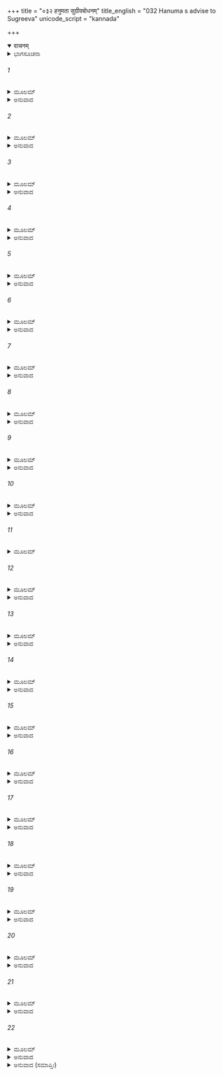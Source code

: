 +++
title = "०३२ हनुमता सुग्रीवबोधनम्"
title_english = "032 Hanuma s advise to Sugreeva"
unicode_script = "kannada"

+++
<details open><summary>वाचनम्</summary>

<div class="audioEmbed"  caption="श्रीराम-हरिसीताराममूर्ति-घनपाठिभ्यां वचनम्" src="https://archive.org/download/Ramayana-recitation-Sriram-harisItArAmamUrti-Ghanapaati-v2/Kanda_4/Kanda_4_KSK-032-Hanumatha_Sugreeva_Bodhanam.mp3"></div>
</details>



<details><summary>ಭಾಗಸೂಚನಾ</summary>

ಚಿಂತಿತನಾದ ಸುಗ್ರೀವನನ್ನು ಹನುಮಂತನು ಸಮಜಾಯಿಸಿದುದು
</details>

###### 1


<details><summary>ಮೂಲಮ್</summary>

ಅಂಗದಸ್ಯ ವಚಃ ಶ್ರುತ್ವಾ ಸುಗ್ರೀವಃ ಸಚಿವೈಃ ಸಹ ।  
ಲಕ್ಷ್ಮಣಂ ಕುಪಿತಂ ಶ್ರುತ್ವಾ ಮುಮೋಚಾಸನಮಾತ್ಮವಾನ್ ॥
</details>

<details><summary>ಅನುವಾದ</summary>

ಮಂತ್ರಿಗಳ ಸಹಿತ ಅಂಗದನ ಮಾತನ್ನು ಕೇಳಿ, ಲಕ್ಷ್ಮಣನು ಕುಪಿತನಾಗಿರುವುದನ್ನು ತಿಳಿದು ಮನಸ್ಸನ್ನು ವಶದಲ್ಲಿರಿಸಿಕೊಂಡ ಸುಗ್ರೀವನು ಆಸನದಿಂದ ಎದ್ದು ನಿಂತುಕೊಂಡನು.॥1॥
</details>

###### 2


<details><summary>ಮೂಲಮ್</summary>

ಸ ಚ ತಾನಬ್ರವೀದ್ವಾಕ್ಯಂ ನಿಶ್ಚಿತ್ಯ ಗುರುಲಾಘವಮ್ ।  
ಮಂತ್ರಜ್ಞಾನ್ಮಂತ್ರಕುಶಲೋ ಮಂತ್ರೇಷು ಪರಿನಿಷ್ಠಿತಃ ॥
</details>

<details><summary>ಅನುವಾದ</summary>

ಮಂತ್ರಾಲೋಚನೆಯಲ್ಲಿ ನಿಪುಣನಾದ ಸುಗ್ರೀವನು ಶ್ರೀರಾಮನ ಗುರುತ್ವವನ್ನು ಮತ್ತು ತನ್ನ ಲಘುತ್ವವನ್ನು ನಿಶ್ಚಯಿಸಿ ಮಂತ್ರಾಲೋಚನೆಗಳಲ್ಲಿ ನಿಪುಣರಾದ ಮಂತ್ರಿಗಳಿಗೆ ಹೇಳಿದನು.॥2॥
</details>

###### 3


<details><summary>ಮೂಲಮ್</summary>

ನ ಮೇ ದುರ್ವ್ಯಾಹೃತಂ ಕಿಂಚಿನ್ನಾಪಿ ಮೇ ದುರನುಷ್ಠಿತಮ್ ।  
ಲಕ್ಷ್ಮಣೋ ರಾಘವಭ್ರಾತಾ ಕ್ರುದ್ಧಃ ಕಿಮಿತಿ ಚಿಂತಯೇ ॥
</details>

<details><summary>ಅನುವಾದ</summary>

ಸುಹೃದರೇ! ನಾನು ಎಂದೂ ಯಾವುದೇ ಕೆಟ್ಟ ಮಾತನ್ನು ಆಡಿದವನಲ್ಲ. ಕೆಟ್ಟಕಾರ್ಯವನ್ನು ಮಾಡಿದವನಲ್ಲ. ಹೀಗಿರುವಾಗ ಶ್ರೀರಾಮನ ತಮ್ಮನಾದ ಲಕ್ಷ್ಮಣನು ಏಕೆ ಕುಪಿತನಾಗಿದ್ದಾನೆ? ಎಂಬ ವಿಷಯವಾಗಿ ಚಿಂತಿಸುತ್ತಿದ್ದೇನೆ.॥3॥
</details>

###### 4


<details><summary>ಮೂಲಮ್</summary>

ಅಸುಹೃದ್ಭಿರ್ಮಮಾಮಿತ್ರೈರ್ನಿತ್ಯಮಂತರದರ್ಶಿಭಿಃ ।  
ಮಮ ದೋಷಾನಸಂಭೂತಾನ್ ಶ್ರಾವಿತೋ ರಾಘವಾನುಜಃ ॥
</details>

<details><summary>ಅನುವಾದ</summary>

ನಿತ್ಯವೂ ನನ್ನಲ್ಲಿ ದೋಷಗಳನ್ನೇ ಎಣಿಸುವ, ಸುಹೃದರಲ್ಲದ, ಯಾವಾಗಲೂ ಛಿದ್ರಾನ್ವೇಷಿಗಳಾದ ನನ್ನ ಶತ್ರುಗಳು ಲಕ್ಷ್ಮಣನಲ್ಲಿ ನನ್ನಲ್ಲಿ ಇಲ್ಲದಿರುವ ದೋಷಗಳನ್ನು ಕಲ್ಪಿಸಿ ಹೇಳಿರಬಹುದು.॥4॥
</details>

###### 5


<details><summary>ಮೂಲಮ್</summary>

ಅತ್ರ ತಾವದ್ಯಥಾಬುದ್ಧಿಃ ಸರ್ವೈರೇವ ಯಥಾವಿಧಿ ।  
ಭಾವಸ್ಯ ನಿಶ್ಚಯಸ್ತಾವದ್ವಿಜ್ಞೇಯೋ ನಿಪುಣಂ ಶನೈಃ ॥
</details>

<details><summary>ಅನುವಾದ</summary>

ಲಕ್ಷ್ಮಣನ ಕೋಪದ ವಿಷಯದಲ್ಲಿ ನೀವೆಲ್ಲರೂ ನಿಧಾನವಾಗಿ ಕುಶಲತೆಯಿಂದ ಅವನ ಮನೋಭಾವವನ್ನು ವಿಧಿವತ್ತಾಗಿ ನಿಶ್ಚಯಿಸಿ ಹಾಗೂ ಕೋಪದ ಯಥಾರ್ಥ ಕಾರಣವನ್ನು ತಿಳಿದುಕೊಳ್ಳಿರಿ.॥5॥
</details>

###### 6


<details><summary>ಮೂಲಮ್</summary>

ನ ಖಲ್ವಸ್ತಿ ಮಮ ತ್ರಾಸೋ ಲಕ್ಷ್ಮಣಾನ್ನಾಪಿ ರಾಘವಾತ್ ।  
ಮಿತ್ರಂಸ್ವಸ್ಥಾನಕುಪಿತಂ ಜನಯತ್ಯೇವ ಸಂಭ್ರಮಮ್ ॥
</details>

<details><summary>ಅನುವಾದ</summary>

ಖಂಡಿತವಾಗಿ ನನಗೆ ಲಕ್ಷ್ಮಣನಿಂದ ಮತ್ತು ಶ್ರೀರಾಮನಿಂದ ಯಾವುದೇ ಭಯವಿಲ್ಲದಿದ್ದರೂ ಅಪರಾಧವಿಲ್ಲದೆ ಕುಪಿತನಾದ ಮಿತ್ರನಿಂದಾಗಿ ಮನಸ್ಸಿನಲ್ಲಿ ಗಾಬರಿ ಹುಟ್ಟಿಸುತ್ತದೆ.॥6॥
</details>

###### 7


<details><summary>ಮೂಲಮ್</summary>

ಸರ್ವಥಾ ಸುಕರಂ ಮಿತ್ರಂ ದುಷ್ಕರಂ ಪ್ರತಿಪಾಲನಮ್ ।  
ಅನಿತ್ಯತ್ವಾತ್ ತು ಚಿತ್ತಾನಾಂ ಪ್ರೀತಿರಲ್ಪೇಽತಿಭಿದ್ಯತೇ॥
</details>

<details><summary>ಅನುವಾದ</summary>

ಯಾರನ್ನಾದರೂ ಮಿತ್ರನನ್ನಾಗಿಸಿಕೊಳ್ಳುವುದು ಸುಲಭವಾಗಿದೆ, ಆದರೆ ಆ ಮೈತ್ರಿಯನ್ನು ನಿಭಾಯಿಸುವುದು ಬಹಳ ಕಷ್ಟವಾಗಿದೆ; ಏಕೆಂದರೆ ಮನಸ್ಸಿನ ಭಾವ ಸದಾ ಒಂದೇ ರೀತಿಯಾಗಿರುವುದಿಲ್ಲ. ಯಾರಿಂದಲಾದರೂ ಸ್ವಲ್ಪ ಚಾಡಿಮಾತು ಕೇಳಿದಾಗ ಪ್ರೇಮದಲ್ಲಿ ಅಂತರ ಉಂಟಾಗುತ್ತದೆ.॥7॥
</details>

###### 8


<details><summary>ಮೂಲಮ್</summary>

ಅತೋ ನಿಮಿತ್ತಂ ತ್ರಸ್ತೋಽಹಂ ರಾಮೇಣ ತು ಮಹಾತ್ಮನಾ ।  
ಯನ್ಮಮೋಪಕೃತಂಶಕ್ಯಂ ಪ್ರತಿಕರ್ತುಂ ನ ತನ್ಮಯಾ ॥
</details>

<details><summary>ಅನುವಾದ</summary>

ಈ ಕಾರಣದಿಂದಲೇ ನಾನು ಇನ್ನೂ ಹೆದರಿರುವೆನು ; ಏಕೆಂದರೆ ಮಹಾತ್ಮಾ ಶ್ರೀರಾಮನು ಮಾಡಿದ ಉಪಕಾರವನ್ನು ತೀರಿಸಲು ನನ್ನಲ್ಲಿ ಶಕ್ತಿ ಇಲ್ಲ.॥8॥
</details>

###### 9


<details><summary>ಮೂಲಮ್</summary>

ಸುಗ್ರೀವೇಣೈವಮುಕ್ತೇ ತು ಹನುಮಾನ್ ಹರಿಪುಂಗವಃ ।  
ಉವಾಚ ಸ್ವೇನ ತರ್ಕೇಣ ಮಧ್ಯೇ ವಾನರಮಂತ್ರಿಣಾಮ್ ॥
</details>

<details><summary>ಅನುವಾದ</summary>

ಸುಗ್ರೀವನು ಹೀಗೆ ಹೇಳಿದಾಗ ವಾನರಶ್ರೇಷ್ಠ ಹನುಮಂತನು ತನ್ನ ಯುಕ್ತಿಯನ್ನು ಆಶ್ರಯಿಸಿ ವಾನರ ಮಂತ್ರಿಗಳ ನಡುವೆ ನುಡಿದನು-॥9॥
</details>

###### 10


<details><summary>ಮೂಲಮ್</summary>

ಸರ್ವಥಾ ನೈತದಾಶ್ಚರ್ಯಂ ಯತ್ ತ್ವಂ ಹರಿಗಣೇಶ್ವರ ।  
ನ ವಿಸ್ಮರಸಿ ಸುಸ್ನಿಗ್ಧಮುಪಕಾರ ಕೃತಂ ಶುಭಮ್ ॥
</details>

<details><summary>ಅನುವಾದ</summary>

ಕಪಿರಾಜನೇ! ಮಿತ್ರನು ಅತ್ಯಂತ ಸ್ನೇಹದಿಂದ ಮಾಡಿದ ಉತ್ತಮ ಉಪಕಾರವನ್ನು ನೀನು ಮರೆತಿಲ್ಲ, ಇದರಲ್ಲಿ ಯಾವುದೇ ಆಶ್ಚರ್ಯದ ಮಾತು ಇಲ್ಲ. (ಏಕೆಂದರೆ ಒಳ್ಳೆಯ ಜನರ ಸ್ವಭಾವ ಹೀಗೆಯೇ ಇರುತ್ತದೆ..॥10॥
</details>

###### 11


<details><summary>ಮೂಲಮ್</summary>

ರಾಘವೇಣ ತು ವೀರೇಣ ಭಯಮುತ್ಸ್ಯಜ್ಯ ದೂರತಃ ।  
ತ್ವತ್ಪ್ರಿಯಾರ್ಥಂ ಹತೋ ವಾಲೀ ಶಕ್ರತುಲ್ಯಪರಾಕ್ರಮಃ ॥
</details>

###### 12


<details><summary>ಮೂಲಮ್</summary>

ಸರ್ವಥಾ ಪ್ರಣಯಾತ್ ಕುದ್ಧೋ ರಾಘವೋ ನಾತ್ರ ಸಂಶಯಃ ।  
ಭ್ರಾತರಂ ಸಂಪ್ರಹಿತವಾನ್ ಲ್ಲಕ್ಷ್ಮಣಂ ಲಕ್ಷ್ಮಿವರ್ಧನಮ್ ॥
</details>

<details><summary>ಅನುವಾದ</summary>

ವೀರವರ ಶ್ರೀರಾಮನಾದರೋ ಲೋಕಾಪವಾದದ ಭಯವನ್ನು ದೂರ ತಳ್ಳಿ ನಿನ್ನ ಪ್ರಿಯವನ್ನು ಮಾಡುವುದಕ್ಕಾಗಿ ಇಂದ್ರತುಲ್ಯ ಪರಾಕ್ರಮಿ ವಾಲಿಯನ್ನು ವಧಿಸಿರುವನು; ಆದ್ದರಿಂದ ಅವನು ನಿಃಸಂದೇಹವಾಗಿ ನಿನ್ನ ಮೇಲೆ ಕುಪಿತನಾಗಿಲ್ಲ. ಶ್ರೀರಾಮ ಚಂದ್ರನು ಶೋಭಾಸಂಪತ್ತನ್ನು ವೃದ್ಧಿಗೊಳಿಸುವ ತನ್ನ ತಮ್ಮ ಲಕ್ಷ್ಮಣನನ್ನು ನಿನ್ನ ಬಳಿಗೆ ಕಳಿಸಿದುದರಲ್ಲಿ ಸರ್ವಥಾ ನಿನ್ನ ಕುರಿತು ಇರುವ ಪ್ರೇಮವೇ ಕಾರಣವಾಗಿದೆ.॥11-12॥
</details>

###### 13


<details><summary>ಮೂಲಮ್</summary>

ತ್ವಂ ಪ್ರಮತ್ತೋ ನ ಜಾನೀಷೇ ಕಾಲಂ ಕಾಲವಿದಾಂ ವರ ।  
ಫುಲ್ಲಸಪ್ತಚ್ಛದಶ್ಯಾಮಾ ಪ್ರವೃತ್ತಾ ತು ಶರಚ್ಛುಭಾ ॥
</details>

<details><summary>ಅನುವಾದ</summary>

ಸಮಯದ ಜ್ಞಾನವುಳ್ಳ ಶ್ರೇಷ್ಠ ಕಪಿರಾಜಾ! ಸೀತೆಯನ್ನು ಹುಡುಕಲು ನೀನು ನಿಶ್ಚಯಿಸಿದ ಸಮಯವನ್ನು ನೀನು ಈ ದಿನಗಳಲ್ಲಿ ಪ್ರಮಾದದಲ್ಲಿ ಬಿದ್ದಿದ್ದರಿಂದ ಮರೆತುಹೋಗಿರುವೆ. ನೋಡಲ್ಲ, ಈ ಸುಂದರ ಶರದ್ಋತು ಪ್ರಾರಂಭವಾಗಿದೆ. ಅದು ಅರಳಿದ ಏಳೆಲೆ ಬಾಳೆಯ ಹೂವುಗಳಿಂದ ಶ್ಯಾಮಲವಾಗಿ ಕಂಡುಬರುತ್ತಿದೆ.॥13॥
</details>

###### 14


<details><summary>ಮೂಲಮ್</summary>

ನಿರ್ಮಲಗ್ರಹನಕ್ಷತ್ರಾ ದ್ಯೌಃ ಪ್ರಣಷ್ಟಬಲಾಹಕಾ ।  
ಪ್ರಸನ್ನಾಶ್ಚ ದಿಶಃ ಸರ್ವಾಃ ಸರಿತಶ್ಚ ಸರಾಂಸಿ ಚ ॥
</details>

<details><summary>ಅನುವಾದ</summary>

ಆಕಾಶದಲ್ಲಿ ಈಗ ಮೋಡಗಳಿಲ್ಲ. ಗ್ರಹ, ನಕ್ಷತ್ರಗಳು ನಿರ್ಮಲವಾಗಿ ಕಾಣುತ್ತಿವೆ. ಎಲ್ಲ ದಿಕ್ಕುಗಳಲ್ಲಿ ಪ್ರಕಾಶ ಹಬ್ಬಿದೆ, ನದಿಗಳ, ಸರೋವರಗಳ ನೀರು ಪೂರ್ಣವಾಗಿ ಸ್ವಚ್ಛವಾಗಿದೆ.॥14॥
</details>

###### 15


<details><summary>ಮೂಲಮ್</summary>

ಪ್ರಾಪ್ತಮುದ್ಯೋಗಕಾಲಂ ತು ನಾವೈಷಿ ಹರಿಪುಂಗವ ।  
ತ್ವಂ ಪ್ರಮತ್ತ ಇತಿವ್ಯಕ್ತಂ ಲಕ್ಷ್ಮಣೋಽಯಮಿಹಾಗತಃ ॥
</details>

<details><summary>ಅನುವಾದ</summary>

ವಾನರರಾಜನೇ! ರಾಜರು ವಿಜಯ-ಯಾತ್ರೆಯ ಸಿದ್ಧತೆ ಮಾಡುವ ಸಮಯ ಬಂದಿದೆ ; ಆದರೆ ನಿನಗೆ ಇದರ ಯಾವ ಅರಿವೂ ಇಲ್ಲ. ನೀನು ಪ್ರಮಾದದಲ್ಲಿ ಬಿದ್ದಿರುವುದು ಇದರಿಂದ ಸ್ಪಷ್ಟವಾಗುತ್ತದೆ. ಅದಕ್ಕಾಗಿ ಲಕ್ಷ್ಮಣನು ಇಲ್ಲಿಗೆ ಬಂದಿರುವನು.॥15॥
</details>

###### 16


<details><summary>ಮೂಲಮ್</summary>

ಆರ್ತಸ್ಯ ಹೃತದಾರಸ್ಯ ಪರುಷಂ ಪುರುಷಾಂತರಾತ್ ।  
ವಚನಂ ಮರ್ಷಣೀಯಂ ತೇ ರಾಘವಸ್ಯ ಮಹಾತ್ಮನಃ ॥
</details>

<details><summary>ಅನುವಾದ</summary>

ಮಹಾತ್ಮಾ ಶ್ರೀರಾಮಚಂದ್ರನ ಪತ್ನಿಯ ಅಪಹರಣವಾಗಿದೆ, ಇದರಿಂದ ಅವನು ಬಹಳ ದುಃಖಿತನಾಗಿದ್ದಾನೆ. ಆದ್ದರಿಂದ ಲಕ್ಷ್ಮಣನ ಬಾಯಿಯಿಂದ ಅವನ ಕಠೋರ ಮಾತನ್ನು ಕೇಳಬೇಕಾಗಿ ಬಂದರೂ ನೀನು ಸುಮ್ಮನೆ ಸಹಿಸಬೇಕು.॥16॥
</details>

###### 17


<details><summary>ಮೂಲಮ್</summary>

ಕೃತಾಪರಾಧಸ್ಯ ಹಿ ತೇ ನಾನ್ಯತ್ಪಶ್ಯಾಮ್ಯಹಂ ಕ್ಷಮಮ್ ।  
ಅಂತರೇಣಾಂಜಲಿಂ ಬದ್ಧ್ವಾ ಲಕ್ಷ್ಮಣಸ್ಯ ಪ್ರಸಾದನಾತ್ ॥
</details>

<details><summary>ಅನುವಾದ</summary>

ನಿನ್ನಿಂದ ಅಪರಾಧವಾಗಿದೆ. ಆದ್ದರಿಂದ ಕೈಮುಗಿದು ಲಕ್ಷ್ಮಣನನ್ನು ಪ್ರಸನ್ನಗೊಳಿಸದೆ ಬೇರೆ ಯಾವುದೇ ಉಚಿತ ಕರ್ತವ್ಯವು ನನಗೆ ಕಾಣುತ್ತಿಲ್ಲ.॥17॥
</details>

###### 18


<details><summary>ಮೂಲಮ್</summary>

ನಿಯುಕ್ತೈರ್ಮಂತ್ರಿಭಿರ್ವಾಚ್ಯೋ ಹ್ಯವಶಂ ಪಾರ್ಥಿವೋ ಹಿತಮ್ ।  
ಅಥ ಏವ ಭಯಂ ತ್ಯಕ್ತ್ವಾ ಬ್ರವೀಮ್ಯವಧೃತಂ ವಚಃ ॥
</details>

<details><summary>ಅನುವಾದ</summary>

ರಾಜ್ಯದ ಒಳಿತಿಗಾಗಿ ನಿಯುಕ್ತರಾದ ಮಂತ್ರಿಗಳ ಕರ್ತವ್ಯವೂ ರಾಜನ ಹಿತದ ಮಾತನ್ನು ಅವಶ್ಯವಾಗಿ ತಿಳಿಸುವುದೇ ಆಗಿದೆ. ಆದ್ದರಿಂದ ನಾನು ಭಯಬಿಟ್ಟು ನನ್ನ ನಿಶ್ಚಿತ ವಿಚಾರವನ್ನು ತಿಳಿಸುತ್ತಿದ್ದೇನೆ.॥18॥
</details>

###### 19


<details><summary>ಮೂಲಮ್</summary>

ಅಭಿಕ್ರುದ್ಧಃ ಸಮರ್ಥೋ ಹಿ ಚಾಪಮುದ್ಯಮ್ಯ ರಾಘವಃ ।  
ಸದೇವಾಸುರಗಂಧರ್ವಂ ವಶೇ ಸ್ಥಾಪಯಿತುಂ ಜಗತ್ ॥
</details>

<details><summary>ಅನುವಾದ</summary>

ಭಗವಾನ್ ಶ್ರೀರಾಮನು ಕ್ರೋಧಗೊಂಡು ಧನುಸ್ಸನ್ನು ಕೈಗೆತ್ತಿಕೊಂಡರೆ ದೇವತೆ, ಅಸುರ, ಗಂಧರ್ವರ ಸಹಿತ ಸಂಪೂರ್ಣ ಜಗತ್ತನ್ನು ತನ್ನ ವಶಪಡಿಸಿಕೊಳ್ಳ ಬಲ್ಲನು.॥19॥
</details>

###### 20


<details><summary>ಮೂಲಮ್</summary>

ನ ಸ ಕ್ಷಮಃ ಕೋಪಯಿತುಂ ಯಃ ಪ್ರಸಾದ್ಯಃ ಪುನರ್ಭವೇತ್ ।  
ಪೂರ್ವೋಪಕಾರಂ ಸ್ಮರತಾ ಕೃತಜ್ಞೇನ ವಿಶೇಷತಃ ॥
</details>

<details><summary>ಅನುವಾದ</summary>

ಯಾರನ್ನು ಪ್ರಸನ್ನಗೊಳಿಸಲು ಸಾಧ್ಯವೋ ಅಂತಹವನನ್ನು ಕೋಪಗೊಳ್ಳುವಂತೆ ಮಾಡುವುದು ಎಂದಿಗೂ ಸರಿಯಲ್ಲ. ವಿಶೇಷವಾಗಿ ಹಿಂದೆ ಪಡೆದುಕೊಂಡಿರುವ ಉಪಕಾರವನ್ನು ಸ್ಮರಿಸುವ ಕೃತಜ್ಞನಾದ ನೀನು ಈ ಮಾತನ್ನು ಹೆಚ್ಚು ಗಮನ ಕೊಡಬೇಕು.॥20॥
</details>

###### 21


<details><summary>ಮೂಲಮ್</summary>

ತಸ್ಯ ಮೂರ್ಧ್ನಾ ಪ್ರಣಮ್ಯ ತ್ವಂ ಸುಪುತ್ರಃ ಸಸುಹೃಜ್ಜನಃ ।  
ರಾಜಂಸ್ತಿಷ್ಠ ಸ್ವಸಮಯೇ ಭರ್ತುಭಾರ್ಯೇವ ತದ್ವಶೇ ॥
</details>

<details><summary>ಅನುವಾದ</summary>

ರಾಜನೇ! ಪುತ್ರ ಮತ್ತು ಮಿತ್ರರೊಂದಿಗೆ ನೀನು ತಲೆಬಾಗಿ ಅವನಿಗೆ ನಮಸ್ಕರಿಸಿ, ಪತ್ನಿಯು ಪತಿಯ ವಶಳಾಗಿರುವಂತೆ ನೀನು ಶ್ರೀರಾಮನಿಗೆ ವಶನಾಗಿ ತನ್ನ ಪ್ರತಿಜ್ಞೆಯಲ್ಲಿ ಸ್ಥಿರನಾಗಿರು.॥21॥
</details>

###### 22


<details><summary>ಮೂಲಮ್</summary>

ನ ರಾಮರಾಮಾನುಜಶಾಸನಂ ತ್ವಯಾ  
ಕಪೀಂದ್ರ ಯುಕ್ತಂ ಮನಸಾಪ್ಯಪೋಹಿತುಮ್ ।  
ಮನೋ ಹಿ ತೇ ಜ್ಞಾಸ್ಯತಿ ಮಾನುಷಂ ಬಲಂ  
ಸರಾಘವಸ್ಯಾಸ್ಯ ಸುರೇಂದ್ರವರ್ಚಸಃ ॥
</details>

<details><summary>ಅನುವಾದ</summary>

ಕಪೀಂದ್ರನೇ! ಶ್ರೀರಾಮನ ಮತ್ತು ರಾಮಾನುಜನ ಆಜ್ಞೆಯನ್ನು ಮನಸ್ಸಿನಿಂದಲೂ ಕೂಡ ಉಪೇಕ್ಷಿಸಬಾರದು. ದೇವೇಂದ್ರನಂತೆ ತೇಜಸ್ವೀ ಲಕ್ಷ್ಮಣ ಸಹಿತ ಶ್ರೀರಾಮನ ಅಲೌಕಿಕ ಬಲದ ಅರಿವು ನಿನ್ನ ಮನಸ್ಸಿಗೆ ಚೆನ್ನಾಗಿ ತಿಳಿದಿದೆ.॥22॥
</details>

<details><summary>ಅನುವಾದ (ಸಮಾಪ್ತಿಃ)</summary>

ಶ್ರೀ ವಾಲ್ಮೀಕಿವಿರಚಿತ ಆರ್ಷರಾಮಾಯಣ ಆದಿಕಾವ್ಯದ ಕಿಷ್ಕಿಂಧಾಕಾಂಡದ ಮೂವತ್ತೆರಡನೆಯ ಸರ್ಗ ಸಂಪೂರ್ಣವಾಯಿತು.॥32॥
</details>
